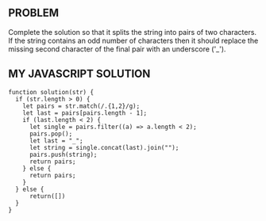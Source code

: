 ## PROBLEM
Complete the solution so that it splits the string into pairs of two characters. If the string contains an odd number of characters then it should replace the missing second character of the final pair with an underscore ('_').

## MY JAVASCRIPT SOLUTION
```
function solution(str) {
  if (str.length > 0) {
    let pairs = str.match(/.{1,2}/g);
    let last = pairs[pairs.length - 1];
    if (last.length < 2) {
      let single = pairs.filter((a) => a.length < 2);
      pairs.pop();
      let last = "_";
      let string = single.concat(last).join("");
      pairs.push(string);
      return pairs;
    } else {
      return pairs;
    }
  } else {
      return([])
  }
}
```